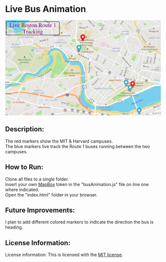 # Live Bus Animation

<img src=./bostonMap.png>

## Description:
<p> The red markers show the MIT & Harvard campuses. <br> The blue markers live track the Route 1 buses running between the two campuses. </p>

## How to Run:
<p> Clone all files to a single folder. <br> Insert your own <a href=https://www.mapbox.com>MapBox</a> token in the "busAnimation.js" file on line one where indicated. </br> Open the "index.html" folder in your browser.</p>

## Future Improvements:
<p> I plan to add different colored markers to indicate the direction the bus is heading. </p>

## License Information:
License information: This is licensed with the [MIT license](https://github.com/khallockguede/Live-Bus-Animation/blob/main/LICENSE). 
